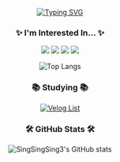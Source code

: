 


<div align="center">
  <!-- Typing SVG -->
  
[![Typing SVG](https://readme-typing-svg.herokuapp.com/?color=58FAF4&font=Kanit&lines=Welcome+to+my+GitHub!;Thank+you+for+visiting!&size=30)](https://git.io/typing-svg)

  <!-- 관심 분야 제목 -->
  <h3 align="center">✨ I'm Interested In... ✨</h3>

  <!-- 관심 분야 뱃지 -->
  <img src="https://img.shields.io/badge/Python-3776AB?style=for-the-badge&logo=python&logoColor=white"/>
  <img src="https://img.shields.io/badge/Computer%20Vision-5C3EE8?style=for-the-badge&logo=opencv&logoColor=white"/>
  <img src="https://img.shields.io/badge/Machine%20Learning-FF6F00?style=for-the-badge&logo=tensorflow&logoColor=white"/>
  <img src="https://img.shields.io/badge/Deep%20Learning-D00000?style=for-the-badge&logo=keras&logoColor=white"/>
  
  <!-- 사용 언어 통계 -->
  
  ![Top Langs](https://github-readme-stats.vercel.app/api/top-langs/?username=singsingsing3&layout=compact&theme=tokyonight)
</div>

<div align="center">
  <!-- 공부 중인 내용 -->
  <h3 align="center">📚 Studying 📚</h3>
  <a href="https://velog.io/@teo08">
    <img src="https://velog-readme-stats.vercel.app/api/list?name=teo08" alt="Velog List" />
  </a>
  
  <!-- GitHub 통계 -->  
  <h3 align="center">🛠 GitHub Stats 🛠</h3>
  
  ![SingSingSing3's GitHub stats](https://github-readme-stats.vercel.app/api?username=singsingsing3&show_icons=true&theme=radical)
</div>
